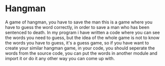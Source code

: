 # Hangman
A game of hangman, you have to save the man
this is a game where you have to guess the word correctly, 
in order to save a man who has been sentenced to death.
In my program i have written a code where you can see the words you need to guess,
but the idea of the whole game is not to know the words you have to guess,
it's a guess game, so if you have want to create your similar hangman game,
in your code, you should seperate the words from the source code,
you can put the words in another module and import it or do it any other way you can come up with.
